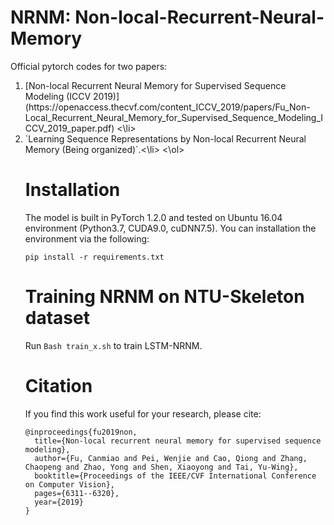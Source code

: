 # NRNM: Non-local-Recurrent-Neural-Memory
Official pytorch codes for two papers:
<ol>
<li>[Non-local Recurrent Neural Memory for Supervised Sequence Modeling (ICCV 2019)](https://openaccess.thecvf.com/content_ICCV_2019/papers/Fu_Non-Local_Recurrent_Neural_Memory_for_Supervised_Sequence_Modeling_ICCV_2019_paper.pdf) <\li>
<li>`Learning Sequence Representations by Non-local Recurrent Neural Memory (Being organized)`.<\li>
<\ol>

# Installation
The model is built in PyTorch 1.2.0 and tested on Ubuntu 16.04 environment (Python3.7, CUDA9.0, cuDNN7.5).
You can installation the environment via the following:
```
pip install -r requirements.txt
```

# Training NRNM on NTU-Skeleton dataset
Run `Bash train_x.sh` to train LSTM-NRNM.

# Citation
If you find this work useful for your research, please cite:
```
@inproceedings{fu2019non,
  title={Non-local recurrent neural memory for supervised sequence modeling},
  author={Fu, Canmiao and Pei, Wenjie and Cao, Qiong and Zhang, Chaopeng and Zhao, Yong and Shen, Xiaoyong and Tai, Yu-Wing},
  booktitle={Proceedings of the IEEE/CVF International Conference on Computer Vision},
  pages={6311--6320},
  year={2019}
}
```

